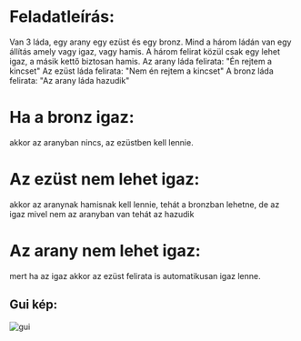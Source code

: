 # Feladatleírás:
Van 3 láda, egy arany egy ezüst és egy bronz. Mind a három ládán van egy állítás amely vagy igaz, vagy hamis. A három felirat közül csak egy lehet igaz, a másik kettő biztosan hamis. 
Az arany láda felirata: "Én rejtem a kincset"
Az ezüst láda felirata: "Nem én rejtem a kincset"
A bronz láda felirata: "Az arany láda hazudik"

# Ha a bronz igaz: 
akkor az aranyban nincs, az ezüstben kell lennie.
# Az ezüst nem lehet igaz:
akkor az aranynak hamisnak kell lennie, tehát a bronzban lehetne, de az igaz mivel nem az aranyban van tehát az hazudik
# Az arany nem lehet igaz:
mert ha az igaz akkor az ezüst felirata is automatikusan igaz lenne. 
## Gui kép:
![gui](https://github.com/user-attachments/assets/1590b8b3-4ac8-44fc-a994-a2ddab16df0d)
